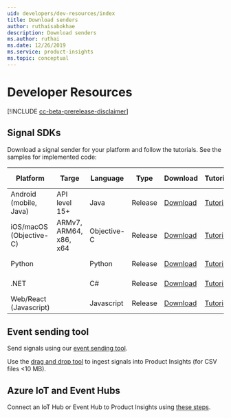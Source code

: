 ```yaml
---
uid: developers/dev-resources/index
title: Download senders
author: ruthaisabokhae
description: Download senders
ms.author: ruthai
ms.date: 12/26/2019
ms.service: product-insights
ms.topic: conceptual
---
```


# Developer Resources

[!INCLUDE [cc-beta-prerelease-disclaimer]( includes/cc-beta-prerelease-disclaimer.md)]

## Signal SDKs

Download a signal sender for your platform and follow the tutorials. See the samples for implemented code:

| Platform | Targe | Language | Type | Download | Tutorial | Sample | Run Sample |
|------------------|------------------------|-----------|-------|----------|-------------|---------|---------|
| Android (mobile, Java) | API level 15+ | Java | Release | [Download](https://download.pi.dynamics.com/sdk/ProductInsightsSenders/pi_android_sdk.zip) | [Tutorial](xref:developers/downloads/android-java) | [Sample](https://download.pi.dynamics.com/sdk/ProductInsightsSamples/pi_android_sample.zip) | [Run Sample](xref:developers/downloads/android-java-sample) |
| iOS/macOS (Objective-C) |ARMv7, ARM64, x86, x64  |Objective-C|Release| [Download](https://download.pi.dynamics.com/sdk/ProductInsightsSenders/pi_objc_sdk.zip) | [Tutorial](xref:developers/downloads/ios-objc) | [Sample](https://download.pi.dynamics.com/sdk/ProductInsightsSamples/pi_objc_sample.zip) | [Run Sample](xref:developers/downloads/ios-objc-sample) |
| Python | | Python | Release | [Download](https://download.pi.dynamics.com/sdk/ProductInsightsSenders/pi_python_sdk.zip) | [Tutorial](xref:developers/downloads/python) | [Sample](https://download.pi.dynamics.com/sdk/ProductInsightsSamples/pi_python_sample.zip) | [Run Sample](xref:developers/downloads/python-sample) |
| .NET | |C# | Release | [Download](https://download.pi.dynamics.com/sdk/ProductInsightsSenders/pi_csharp_sdk.zip) | [Tutorial](xref:developers/downloads/dotnet) | [Sample](https://download.pi.dynamics.com/sdk/ProductInsightsSamples/pi_csharp_sample.zip) | [Run Sample](xref:developers/downloads/dotnet-sample) |
| Web/React (Javascript) | |Javascript |Release| [Download](https://download.pi.dynamics.com/sdk/ProductInsightsSenders/pi_js_sdk.zip) | [Tutorial](xref:developers/downloads/js) | [Sample](https://download.pi.dynamics.com/sdk/ProductInsightsSamples/pi_js_sample.zip)| [Run Sample](xref:developers/downloads/js-sample) |

## Event sending tool

Send signals using our [event sending tool](xref:developers/downloads/ingest).

Use the [drag and drop tool](xref:developers/tutorials/csv-drag-drop) to ingest signals into Product Insights (for CSV files <10 MB).

## Azure IoT and Event Hubs

Connect an IoT Hub or Event Hub to Product Insights using [these steps](xref:developers/downloads/iot-hub).
